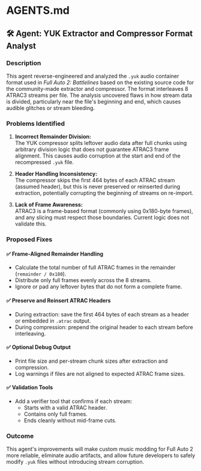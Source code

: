 # AGENTS.md

## 🛠️ Agent: YUK Extractor and Compressor Format Analyst

### Description
This agent reverse-engineered and analyzed the `.yuk` audio container format used in *Full Auto 2: Battlelines* based on the existing source code for the community-made extractor and compressor. The format interleaves 8 ATRAC3 streams per file. The analysis uncovered flaws in how stream data is divided, particularly near the file's beginning and end, which causes audible glitches or stream bleeding.

### Problems Identified
1. **Incorrect Remainder Division:**  
   The YUK compressor splits leftover audio data after full chunks using arbitrary division logic that does not guarantee ATRAC3 frame alignment. This causes audio corruption at the start and end of the recompressed `.yuk` file.

2. **Header Handling Inconsistency:**  
   The compressor skips the first 464 bytes of each ATRAC stream (assumed header), but this is never preserved or reinserted during extraction, potentially corrupting the beginning of streams on re-import.

3. **Lack of Frame Awareness:**  
   ATRAC3 is a frame-based format (commonly using 0x180-byte frames), and any slicing must respect those boundaries. Current logic does not validate this.

### Proposed Fixes
#### ✅ Frame-Aligned Remainder Handling
- Calculate the total number of full ATRAC frames in the remainder (`remainder / 0x180`).
- Distribute only full frames evenly across the 8 streams.
- Ignore or pad any leftover bytes that do not form a complete frame.

#### ✅ Preserve and Reinsert ATRAC Headers
- During extraction: save the first 464 bytes of each stream as a header or embedded in `.atrac` output.
- During compression: prepend the original header to each stream before interleaving.

#### ✅ Optional Debug Output
- Print file size and per-stream chunk sizes after extraction and compression.
- Log warnings if files are not aligned to expected ATRAC frame sizes.

#### ✅ Validation Tools
- Add a verifier tool that confirms if each stream:
  - Starts with a valid ATRAC header.
  - Contains only full frames.
  - Ends cleanly without mid-frame cuts.

### Outcome
This agent's improvements will make custom music modding for Full Auto 2 more reliable, eliminate audio artifacts, and allow future developers to safely modify `.yuk` files without introducing stream corruption.